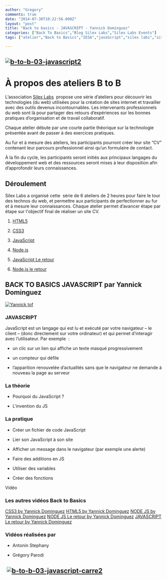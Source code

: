 ```yaml
---
author: "Gregory"
comments: true
date: "2014-07-30T10:22:56.000Z"
layout: "post"
title: "Back to basics - JAVASCRIPT - Yannick Dominguez"
categories: ["Back To Basics","Blog Silex Labs","Silex Labs Events"]
tags: ["atelier","Back to Basics","IESA","javaScript","silex labs","site internet","yannick dominguez"]

---
```

## [![b-to-b-03-javascript2](https://www.silexlabs.org/wp-content/uploads/2014/07/b-to-b-03-javascript2.png)](https://www.silexlabs.org/wp-content/uploads/2014/07/b-to-b-03-javascript2.png)




# À propos des ateliers B to B


L’association [Silex Labs](https://www.silexlabs.org/)  propose une série d’ateliers pour découvrir les technologies (du web) utilisées pour la création de sites internet et travailler avec des outils devenus incontournables. Les intervenants professionnels du web sont là pour partager des retours d’expériences sur les bonnes pratiques d’organisation et de travail collaboratif.

Chaque atelier débute par une courte partie théorique sur la technologie présentée avant de passer à des exercices pratiques.

Au fur et à mesure des ateliers, les participants pourront créer leur site “CV” contenant leur parcours professionnel ainsi qu’un formulaire de contact.

À la fin du cycle, les participants seront initiés aux principaux langages du développement web et des ressources seront mises à leur disposition afin d’approfondir leurs connaissances.


## Déroulement


Silex Labs a organisé cette  série de 6 ateliers de 2 heures pour faire le tour des technos du web, et permettre aux participants de perfectionner au fur et à mesure leur connaissances. Chaque atelier permet d’avancer étape par étape sur l'objectif final de réaliser un site CV.




  1. [HTML5](https://www.silexlabs.org/back-to-basics-html-5-yannick-dominguez/)


  2. [CSS3](https://www.silexlabs.org/back-to-basics-css3-by-yannick-dominguez/)


  3. [JavaScript](https://www.silexlabs.org/back-to-basics-javascript-yannick-dominguez/)


  4. [Node.js](https://www.silexlabs.org/back-to-basics-node-js-yannick-dominguez/)


  5. [JavaScript Le retour](https://www.silexlabs.org/back-to-basics-javascript-le-retour-yannick-dominguez/)


  6. [Node.js le retour](https://www.silexlabs.org/back-to-basics-node-js-le-retour-yannick-dominguez-2/)




## BACK TO BASICS JAVASCRIPT par Yannick Dominguez


[![Yannick tof](https://www.silexlabs.org/wp-content/uploads/2014/07/Yannick-tof.png)](https://www.silexlabs.org/wp-content/uploads/2014/07/Yannick-tof.png)


### JAVASCRIPT




JavaScript est un langage qui est lu et exécuté par votre navigateur – le client – (donc directement sur votre ordinateur) et qui permet d’interagir avec l’utilisateur. Par exemple  :




  * un clic sur un lien qui affiche un texte masqué progressivement


  * un compteur qui défile


  * l’apparition renouvelée d’actualités sans que le navigateur ne demande à nouveau la page au serveur




### La théorie






  * Pourquoi du JavaScript ?


  * L'invention du JS




### La pratique






  * Créer un fichier de code JavaScript


  * Lier son JavaScript à son site




  * Afficher un message dans le navigateur (par exemple une alerte)


  * Faire des additions en JS


  * Utiliser des variables


  * Créer des fonctions




Vidéo














### Les autres vidéos Back to Basics


[CSS3 by Yannick Dominguez](https://www.silexlabs.org/back-to-basics-css3-by-yannick-dominguez/)
[HTML5 by Yannick Dominguez](https://www.silexlabs.org/back-to-basics-html-5-yannick-dominguez/)
[NODE JS by Yannick Dominguez](https://www.silexlabs.org/back-to-basics-node-js-yannick-dominguez/)
[NODE JS Le retour by Yannick Dominguez](https://www.silexlabs.org/back-to-basics-node-js-le-retour-yannick-dominguez-2/)
[JAVASCRIPT Le retour by Yannick Dominguez](https://www.silexlabs.org/back-to-basics-javascript-le-retour-yannick-dominguez/)





### Vidéos réalisées par






  * Antonin Stephany


  * Grégory Parodi




##  [![b-to-b-03-javascript-carre2](https://www.silexlabs.org/wp-content/uploads/2014/07/b-to-b-03-javascript-carre2.png)](https://www.silexlabs.org/wp-content/uploads/2014/07/b-to-b-03-javascript-carre2.png)





